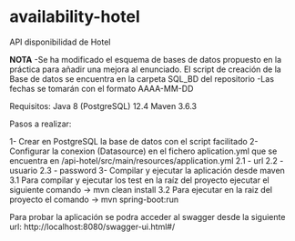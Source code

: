 # availability-hotel
API disponibilidad de Hotel

**NOTA**
-Se ha modificado el esquema de bases de datos propuesto en la práctica para añadir una mejora al enunciado. El script de creación de la Base de datos se encuentra en la carpeta SQL_BD del repositorio
-Las fechas se tomarán con el formato AAAA-MM-DD


Requisitos:
	Java 8
	(PostgreSQL) 12.4
	Maven 3.6.3

Pasos a realizar:

1- Crear en PostgreSQL la base de datos con el script facilitado
2- Configurar la conexion (Datasource) en el fichero aplication.yml que se encuentra en /api-hotel/src/main/resources/application.yml
	2.1 - url
	2.2 - usuario 
	2.3 - password
3- Compilar y ejecutar la aplicación desde maven
	3.1 Para compilar y ejecutar los test en la raíz del proyecto ejecutar el siguiente comando -> mvn clean install
	3.2 Para ejecutar en la raiz del proyecto el comando -> mvn spring-boot:run
	
Para probar la aplicación se podra acceder al swagger desde la siguiente url: http://localhost:8080/swagger-ui.html#/
